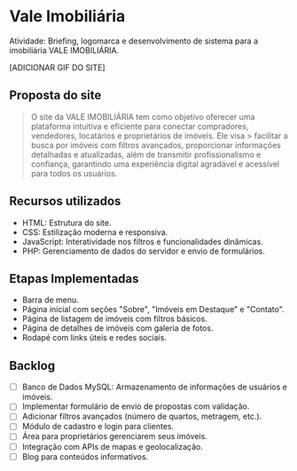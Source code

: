 # Vale Imobiliária
Atividade: Briefing, logomarca e desenvolvimento de sistema para a imobiliária VALE IMOBILIÁRIA.

[ADICIONAR GIF DO SITE]

## Proposta do site
> O site da VALE IMOBILIÁRIA tem como objetivo oferecer uma plataforma intuitiva e eficiente para conectar compradores, vendedores, locatários e proprietários de imóveis. Ele visa > facilitar a busca por imóveis com filtros avançados, proporcionar informações detalhadas e atualizadas, além de transmitir profissionalismo e confiança, garantindo uma experiência digital agradável e acessível para todos os usuários.
## Recursos utilizados
- HTML: Estrutura do site.
- CSS: Estilização moderna e responsiva.
- JavaScript: Interatividade nos filtros e funcionalidades dinâmicas.
- PHP: Gerenciamento de dados do servidor e envio de formulários.
## Etapas Implementadas
 + Barra de menu.
 + Página inicial com seções "Sobre", "Imóveis em Destaque" e "Contato".
 + Página de listagem de imóveis com filtros básicos.
 + Página de detalhes de imóveis com galeria de fotos.
 + Rodapé com links úteis e redes sociais.
## Backlog
- [ ] Banco de Dados MySQL: Armazenamento de informações de usuários e imóveis.
- [ ] Implementar formulário de envio de propostas com validação.
- [ ] Adicionar filtros avançados (número de quartos, metragem, etc.).
- [ ] Módulo de cadastro e login para clientes.
- [ ] Área para proprietários gerenciarem seus imóveis.
- [ ] Integração com APIs de mapas e geolocalização.
- [ ] Blog para conteúdos informativos.
